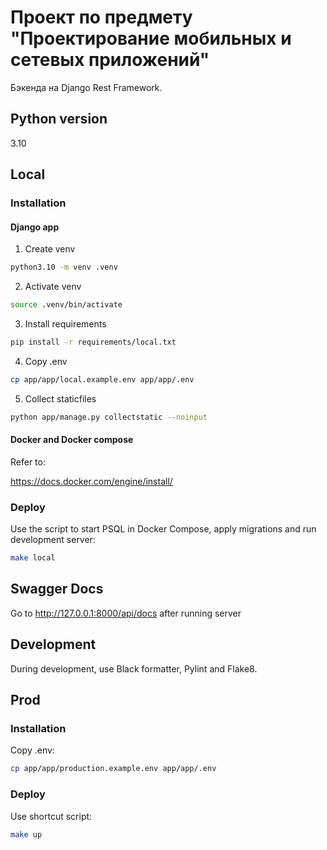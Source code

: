 # Проект по предмету "Проектирование мобильных и сетевых приложений"

Бэкенда на Django Rest Framework.

## Python version
3.10

## Local
### Installation
#### Django app
1. Create venv
```bash
python3.10 -m venv .venv
```

2. Activate venv
```bash
source .venv/bin/activate
```

3. Install requirements
```bash
pip install -r requirements/local.txt
```

4. Copy .env
```bash
cp app/app/local.example.env app/app/.env
```

5. Collect staticfiles
```bash
python app/manage.py collectstatic --noinput
```
#### Docker and Docker compose
Refer to:

https://docs.docker.com/engine/install/

### Deploy

Use the script to start PSQL in Docker Compose, apply migrations and run development server:
```bash
make local
```

## Swagger Docs
Go to http://127.0.0.1:8000/api/docs after running server

## Development

During development, use Black formatter, Pylint and Flake8.

## Prod

### Installation
Copy .env:
```bash
cp app/app/production.example.env app/app/.env
```

### Deploy
Use shortcut script:
```bash
make up
```

